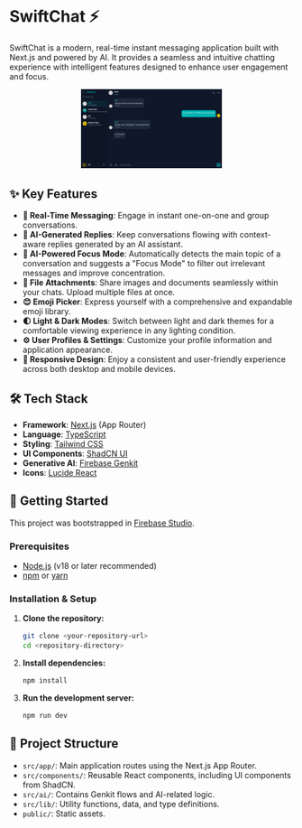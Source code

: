 # SwiftChat ⚡️

SwiftChat is a modern, real-time instant messaging application built with Next.js and powered by AI. It provides a seamless and intuitive chatting experience with intelligent features designed to enhance user engagement and focus.

<p align="center">
  <img src="assets/SwiftChat mockup.png" alt="SwiftChat mockup" width="250">
</p>

## ✨ Key Features

-   **💬 Real-Time Messaging**: Engage in instant one-on-one and group conversations.
-   **🤖 AI-Generated Replies**: Keep conversations flowing with context-aware replies generated by an AI assistant.
-   **🎯 AI-Powered Focus Mode**: Automatically detects the main topic of a conversation and suggests a "Focus Mode" to filter out irrelevant messages and improve concentration.
-   **📎 File Attachments**: Share images and documents seamlessly within your chats. Upload multiple files at once.
-   **😊 Emoji Picker**: Express yourself with a comprehensive and expandable emoji library.
-   **🌓 Light & Dark Modes**: Switch between light and dark themes for a comfortable viewing experience in any lighting condition.
-   **⚙️ User Profiles & Settings**: Customize your profile information and application appearance.
-   **📱 Responsive Design**: Enjoy a consistent and user-friendly experience across both desktop and mobile devices.

## 🛠️ Tech Stack

-   **Framework**: [Next.js](https://nextjs.org/) (App Router)
-   **Language**: [TypeScript](https://www.typescriptlang.org/)
-   **Styling**: [Tailwind CSS](https://tailwindcss.com/)
-   **UI Components**: [ShadCN UI](https://ui.shadcn.com/)
-   **Generative AI**: [Firebase Genkit](https://firebase.google.com/docs/genkit)
-   **Icons**: [Lucide React](https://lucide.dev/guide/packages/lucide-react)

## 🚀 Getting Started

This project was bootstrapped in [Firebase Studio](https://firebase.google.com/studio).

### Prerequisites

-   [Node.js](https://nodejs.org/) (v18 or later recommended)
-   [npm](https://www.npmjs.com/) or [yarn](https://yarnpkg.com/)

### Installation & Setup

1.  **Clone the repository:**
    ```bash
    git clone <your-repository-url>
    cd <repository-directory>
    ```

2.  **Install dependencies:**
    ```bash
    npm install
    ```

3.  **Run the development server:**
    ```bash
    npm run dev
    ```

## 📁 Project Structure

-   `src/app/`: Main application routes using the Next.js App Router.
-   `src/components/`: Reusable React components, including UI components from ShadCN.
-   `src/ai/`: Contains Genkit flows and AI-related logic.
-   `src/lib/`: Utility functions, data, and type definitions.
-   `public/`: Static assets.
